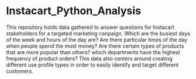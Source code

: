 # Instacart_Python_Analysis
This repository holds data gathered to answer questions for Instacart stakeholders for a targeted marketing canpaign.
Which are the busiest days of the week and hours of the
day are? 
Are there particular times of the day when people
spend the most money?
Are there certain types of products that are more popular than others? which departments have the highest frequency of
product orders?
This data also centers around  creating different use profile types in order to easily identify and target different customers.

